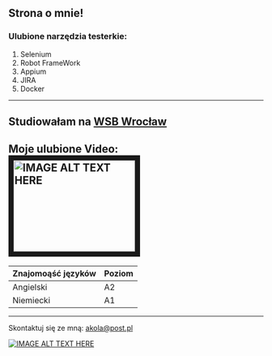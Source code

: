 ## Strona o mnie!

### Ulubione narzędzia testerkie:
1. Selenium
2. Robot FrameWork
3. Appium
4. JIRA
5. Docker

---

Studiowałam na [WSB Wrocław](https://www.wsb.pl/wroclaw/kandydaci/studia-podyplomowe/kierunki/tester-oprogramowania-dla-aplikacji-mobilnych-i-serwerowych)
---

Moje ulubione Video:
<BR>
<a href="https://www.youtube.com/watch?v=8h5knh2jLCA"><img src="http://img.youtube.com/vi/YOUTUBE_VIDEO_ID_HERE/0.jpg" 
alt="IMAGE ALT TEXT HERE" width="240" height="180" border="10" /></a>
---
| Znajomoąść języków   | Poziom      | 
| -------------------- |-------------| 
| Angielski            | A2          | 
| Niemiecki            | A1          |   
---
  
  
Skontaktuj się ze mną: akola@post.pl

[![IMAGE ALT TEXT HERE](http://img.youtube.com/vi/YOUTUBE_VIDEO_ID_HERE/0.jpg)](http://www.youtube.com/watch?v=YOUTUBE_VIDEO_ID_HERE)
